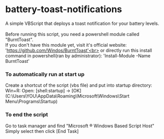 # battery-toast-notifications
A simple VBScript that deploys a toast notification for your battery levels.<br><br>
Before running this script, you need a powershell module called "BurntToast".<br>
If you don't have this module yet, visit it's official website: 'https://github.com/Windos/BurntToast'<br>
or directly run this install command in powershell(ran by administrator): 'Install-Module -Name BurntToast'

### To automatically run at start up
Create a shortcut of the script (vbs file) and put into startup directory:<br>
Win+R: Open: [shell:startup] -> [OK]<br>
(C:\Users\YOU\AppData\Roaming\Microsoft\Windows\Start Menu\Programs\Startup)

### To end the script
Go to task manager and find "Microsoft ® Windows Based Script Host"<br>
Simply select then click [End Task]
